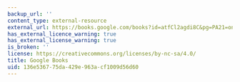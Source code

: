 ```yaml
---
backup_url: ''
content_type: external-resource
external_url: https://books.google.com/books?id=atfCl2agdi8C&pg=PA21=onepage#v=onepage&q&f=false
has_external_licence_warning: true
has_external_license_warning: true
is_broken: ''
license: https://creativecommons.org/licenses/by-nc-sa/4.0/
title: Google Books
uid: 136e5367-75da-429e-963a-cf1009d56d60
---
```

